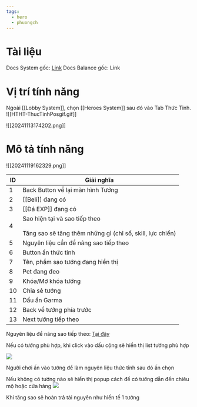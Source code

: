 ```yaml
---
tags:
  - hero
  - phuongch
---
```

# Tài liệu
Docs System gốc: [Link](https://docs.google.com/document/d/1FibaPZeGoysRWVcPQLiKxIYoiwdgwoeKTie635dA0mQ/edit?tab=t.0#heading=h.mv3bofxwrzwk)
Docs Balance gốc: Link

# Vị trí tính năng
Ngoài [[Lobby System]], chọn [[Heroes System]] sau đó vào Tab Thức Tỉnh.
![[HTHT-ThucTinhPosgif.gif]]

![[20241113174202.png]]

# Mô tả tính năng
![[20241119162329.png]]

| ID  | Giải nghĩa                                                                                     |
| --- | ---------------------------------------------------------------------------------------------- |
| 1   | Back Button về lại màn hình Tướng                                                              |
| 2   | [[Beli]] đang có                                                                               |
| 3   | [[Đá EXP]] đang có                                                                             |
| 4   | Sao hiện tại và sao tiếp theo<br><br>Tăng sao sẽ tăng thêm những gì (chỉ số, skill, lực chiến) |
| 5   | Nguyên liệu cần để nâng sao tiếp theo                                                          |
| 6   | Button ấn thức tỉnh                                                                            |
| 7   | Tên, phẩm sao tướng đang hiển thị                                                              |
| 8   | Pet đang đeo                                                                                   |
| 9   | Khóa/Mở khóa tướng                                                                             |
| 10  | Chia sẻ tướng                                                                                  |
| 11  | Dấu ấn Garma                                                                                   |
| 12  | Back về tướng phía trước                                                                       |
| 13  | Next tướng tiếp theo                                                                           |

Nguyên liệu để nâng sao tiếp theo: [Tại đây](https://docs.google.com/spreadsheets/d/1ViChc12Qpx3wZ1CnjJ5PfOvDO03acPHRa3LOuESwOsY/edit?gid=0#gid=0)

Nếu có tướng phù hợp, khi click vào dấu cộng sẽ hiển thị list tướng phù hợp

![](https://lh7-rt.googleusercontent.com/docsz/AD_4nXe8LeTNUbLQ8OYyMMEq1nvx__wx2PTlVyAyQcCZNwTSDO-CDTLKwpkgCU8NOKdWlsRFLktTiaGykwWVgMAAc22DwI5-OU04OxGHyc1cGNc1faoeOad3zQljjIqd3xg7BvDich_e?key=Rj2GecSPXkOID9mZY__0sxSx)

Người chơi ấn vào tướng để làm nguyên liệu thức tỉnh sau đó ấn chọn

Nếu không có tướng nào sẽ hiển thị popup cách để có tướng dẫn đến chiêu mộ hoặc cửa hàng
![](https://lh7-rt.googleusercontent.com/docsz/AD_4nXfoEE-7THbDOLPt9oO9Fv1MqOOWVpaOiIzHwtG03f3TvZ1ZHWXagU1lzd4T7k4sWwN0i-14yYR8t3fAnqyQ0hAY0T5wFqQURx-BfeYbcobW7DpTq5WjJq0Y8sN_nRSsCX-KI3iH-Q?key=Rj2GecSPXkOID9mZY__0sxSx)

  Khi tăng sao sẽ hoàn trả tài nguyên như hiến tế 1 tướng